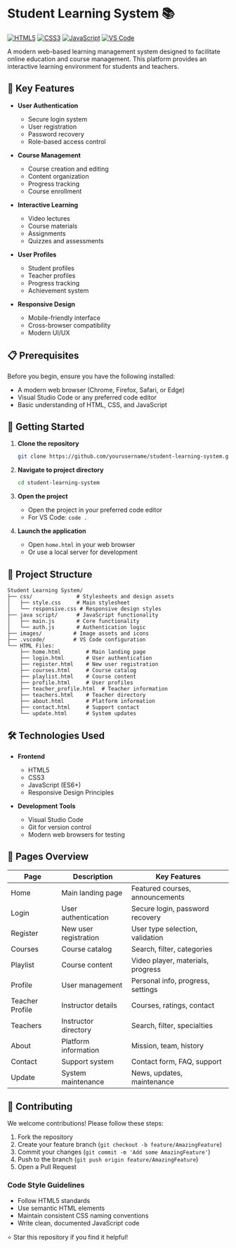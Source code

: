 # Student Learning System 📚

[![HTML5](https://img.shields.io/badge/HTML5-E34F26?style=for-the-badge&logo=html5&logoColor=white)](https://html.com/)
[![CSS3](https://img.shields.io/badge/CSS3-1572B6?style=for-the-badge&logo=css3&logoColor=white)](https://www.w3.org/Style/CSS/)
[![JavaScript](https://img.shields.io/badge/JavaScript-F7DF1E?style=for-the-badge&logo=javascript&logoColor=black)](https://www.javascript.com/)
[![VS Code](https://img.shields.io/badge/VS_Code-007ACC?style=for-the-badge&logo=visual-studio-code&logoColor=white)](https://code.visualstudio.com/)

A modern web-based learning management system designed to facilitate online education and course management. This platform provides an interactive learning environment for students and teachers.

## 🌟 Key Features

- **User Authentication**
  - Secure login system
  - User registration
  - Password recovery
  - Role-based access control

- **Course Management**
  - Course creation and editing
  - Content organization
  - Progress tracking
  - Course enrollment

- **Interactive Learning**
  - Video lectures
  - Course materials
  - Assignments
  - Quizzes and assessments

- **User Profiles**
  - Student profiles
  - Teacher profiles
  - Progress tracking
  - Achievement system

- **Responsive Design**
  - Mobile-friendly interface
  - Cross-browser compatibility
  - Modern UI/UX

## 📋 Prerequisites

Before you begin, ensure you have the following installed:
- A modern web browser (Chrome, Firefox, Safari, or Edge)
- Visual Studio Code or any preferred code editor
- Basic understanding of HTML, CSS, and JavaScript

## 🚀 Getting Started

1. **Clone the repository**
   ```bash
   git clone https://github.com/yourusername/student-learning-system.git
   ```

2. **Navigate to project directory**
   ```bash
   cd student-learning-system
   ```

3. **Open the project**
   - Open the project in your preferred code editor
   - For VS Code: `code .`

4. **Launch the application**
   - Open `home.html` in your web browser
   - Or use a local server for development

## 📁 Project Structure

```
Student Learning System/
├── css/              # Stylesheets and design assets
│   ├── style.css     # Main stylesheet
│   └── responsive.css # Responsive design styles
├── java script/      # JavaScript functionality
│   ├── main.js       # Core functionality
│   └── auth.js       # Authentication logic
├── images/          # Image assets and icons
├── .vscode/         # VS Code configuration
└── HTML Files:
    ├── home.html        # Main landing page
    ├── login.html       # User authentication
    ├── register.html    # New user registration
    ├── courses.html     # Course catalog
    ├── playlist.html    # Course content
    ├── profile.html     # User profiles
    ├── teacher_profile.html  # Teacher information
    ├── teachers.html    # Teacher directory
    ├── about.html       # Platform information
    ├── contact.html     # Support contact
    └── update.html      # System updates
```

## 🛠️ Technologies Used

- **Frontend**
  - HTML5
  - CSS3
  - JavaScript (ES6+)
  - Responsive Design Principles

- **Development Tools**
  - Visual Studio Code
  - Git for version control
  - Modern web browsers for testing

## 📱 Pages Overview

| Page | Description | Key Features |
|------|-------------|--------------|
| Home | Main landing page | Featured courses, announcements |
| Login | User authentication | Secure login, password recovery |
| Register | New user registration | User type selection, validation |
| Courses | Course catalog | Search, filter, categories |
| Playlist | Course content | Video player, materials, progress |
| Profile | User management | Personal info, progress, settings |
| Teacher Profile | Instructor details | Courses, ratings, contact |
| Teachers | Instructor directory | Search, filter, specialties |
| About | Platform information | Mission, team, history |
| Contact | Support system | Contact form, FAQ, support |
| Update | System maintenance | News, updates, maintenance |

## 🤝 Contributing

We welcome contributions! Please follow these steps:

1. Fork the repository
2. Create your feature branch (`git checkout -b feature/AmazingFeature`)
3. Commit your changes (`git commit -m 'Add some AmazingFeature'`)
4. Push to the branch (`git push origin feature/AmazingFeature`)
5. Open a Pull Request

### Code Style Guidelines
- Follow HTML5 standards
- Use semantic HTML elements
- Maintain consistent CSS naming conventions
- Write clean, documented JavaScript code

⭐ Star this repository if you find it helpful!
